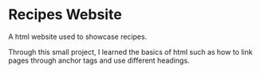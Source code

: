 # Recipes Website
A html website used to showcase recipes.

Through this small project, I learned the basics of html such as how to link pages through anchor tags and use different headings.
